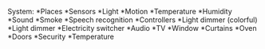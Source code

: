 System:
	*Places
	*Sensors
		*Light
		*Motion
		*Temperature
		*Humidity
		*Sound
		*Smoke
		*Speech recognition
	*Controllers
		*Light dimmer (colorful)
		*Light dimmer
		*Electricity switcher
		*Audio
		*TV
		*Window
		*Curtains
		*Oven
		*Doors
		*Security
		*Temperature
